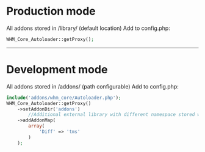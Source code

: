 Production mode
===============
All addons stored in /library/ (default location)
Add to config.php:

~~~php
WHM_Core_Autoloader::getProxy();
~~~

-------------

Development mode
================
All addons stored in /addons/ (path configurable)
Add to config.php:

~~~php
include('addons/whm_core/Autoloader.php');
WHM_Core_Autoloader::getProxy()
	->setAddonDir('addons')
		//Additional external library with different namespace stored with TMS addon
	->addAddonMap(
		array(
	        'Diff' => 'tms'
		)
	);
~~~
